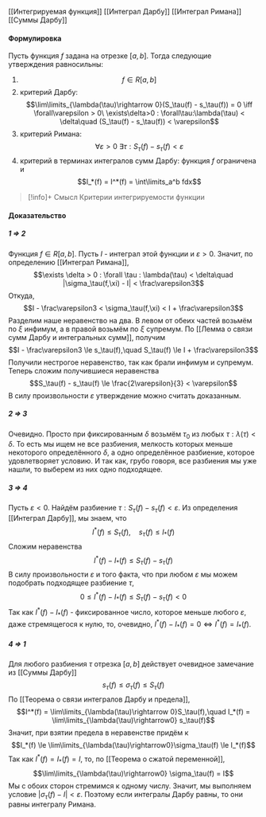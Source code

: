 
[[Интегрируемая функция]]
[[Интеграл Дарбу]]
[[Интеграл Римана]]
[[Суммы Дарбу]]

#### Формулировка
Пусть функция $f$ задана на отрезке $[a,b]$. Тогда следующие утверждения равносильны:
1) $$f \in R[a,b]$$
2) критерий Дарбу: $$\lim\limits_{\lambda(\tau)\rightarrow 0}(S_\tau(f) - s_\tau(f)) = 0 \iff \forall\varepsilon > 0\ \exists\delta>0 : \forall\tau:\lambda(\tau) < \delta\quad (S_\tau(f) - s_\tau(f)) < \varepsilon$$
3) критерий Римана: $$\forall \varepsilon > 0\ \exists \tau : S_\tau(f) - s_\tau(f) < \varepsilon$$
4) критерий в терминах интегралов сумм Дарбу: функция $f$ ограничена и $$I_*(f) = I^*(f) = \int\limits_a^b fdx$$
>[!info]+ Смысл
>Критерии интегрируемости функции
#### Доказательство
##### 1 $\Rightarrow$ 2
Функция $f \in R[a,b]$. Пусть $I$ - интеграл этой функции и $\varepsilon > 0$.  Значит, по определению [[Интеграл Римана]], 
$$\exists \delta > 0 : \forall \tau : \lambda(\tau) < \delta\quad |\sigma_\tau(f,\xi) - I| < \frac\varepsilon3$$
Откуда, $$I - \frac\varepsilon3 < \sigma_\tau(f,\xi) < I + \frac\varepsilon3$$
Разделим наше неравенство на два. В левом от обеих частей возьмём по $\xi$ инфимум, а в правой возьмём по $\xi$ супремум. По [[Лемма о связи сумм Дарбу и интегральных сумм]], получим $$I - \frac\varepsilon3 \le s_\tau(f),\quad S_\tau(f) \le I + \frac\varepsilon3$$
Получили нестрогое неравенство, так как брали инфимум и супремум.
Теперь сложим получившиеся неравенства $$S_\tau(f) - s_\tau(f) \le \frac{2\varepsilon}{3} < \varepsilon$$
В силу произвольности $\varepsilon$ утверждение можно считать доказанным.
##### 2 $\Rightarrow$ 3
Очевидно. Просто при фиксированным $\delta$ возьмём $\tau_0$ из любых $\tau : \lambda(\tau) < \delta$. То есть мы ищем не все разбиения, мелкость которых меньше некоторого определённого $\delta$, а одно определённое разбиение, которое удовлетворяет условию. И так как, грубо говоря, все разбиения мы уже нашли, то выберем из них одно подходящее.
##### 3 $\Rightarrow$ 4
Пусть $\varepsilon < 0$. Найдём разбиение $\tau : S_\tau(f) - s_\tau(f) < \varepsilon$.
Из определения [[Интеграл Дарбу]], мы знаем, что $$I^*(f) \le S_\tau(f),\quad s_\tau(f) \le I_*(f)$$
Сложим неравенства $$I^*(f) - I_*(f) \le S_\tau(f) - s_\tau(f)$$
В силу произвольности $\varepsilon$ и того факта, что при любом $\varepsilon$ мы можем подобрать подходящее разбиение $\tau$, $$0 \le I^*(f) - I_*(f) \le S_\tau(f) - s_\tau(f) < 0$$
Так как $I^*(f) - I_*(f)$ - фиксированное число, которое меньше любого $\varepsilon$, даже стремящегося к нулю, то, очевидно, $I^*(f) - I_*(f) = 0 \iff I^*(f) = I_*(f)$.
##### 4 $\Rightarrow$ 1
Для любого разбиения $\tau$ отрезка $[a,b]$ действует очевидное замечание из [[Суммы Дарбу]] $$s_\tau(f) \le \sigma_\tau(f) \le S_\tau(f)$$
По [[Теорема о связи интегралов Дарбу и предела]], $$I^*(f) = \lim\limits_{\lambda(\tau)\rightarrow 0}S_\tau(f),\quad I_*(f) = \lim\limits_{\lambda(\tau)\rightarrow0} s_\tau(f)$$
Значит, при взятии предела в неравенстве придём к
$$I_*(f) \le \lim\limits_{\lambda(\tau)\rightarrow0}\sigma_\tau(f) \le I_*(f)$$
Так как $I^*(f) = I_*(f) = I$, то, по [[Теорема о сжатой переменной]], $$\lim\limits_{\lambda(\tau)\rightarrow0} \sigma_\tau(f) = I$$
Мы с обоих сторон стремимся к одному числу. Значит, мы выполняем условие $|\sigma_\tau(f) - I| < \varepsilon$. Поэтому если интегралы Дарбу равны, то они равны интегралу Римана.